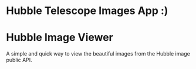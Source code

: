 # Hubble Telescope Images App :)

<h1>Hubble Image Viewer</h1>

<p>A simple and quick way to view the beautiful images from the Hubble image public API.</p>